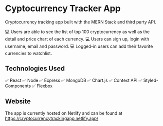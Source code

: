 # Cyptocurrency Tracker App

Cryptocurrency tracking app built with the MERN Stack and third party API.

:computer: Users are able to see the list of top 100 cryptocurrency as well as the detail and price chart of each currency.
:computer: Users can sign up, login with username, email and password.
:computer: Logged-in users can add their favorite currencies to watchlist.


## Technologies Used
:white_check_mark: React
:white_check_mark: Node
:white_check_mark: Express
:white_check_mark: MongoDB
:white_check_mark: Chart.js
:white_check_mark: Context API
:white_check_mark: Styled-Components
:white_check_mark: Flexbox


## Website

The app is currently hosted on Netlify and can be found at https://cryptocurrencytrackingapp.netlify.app/

